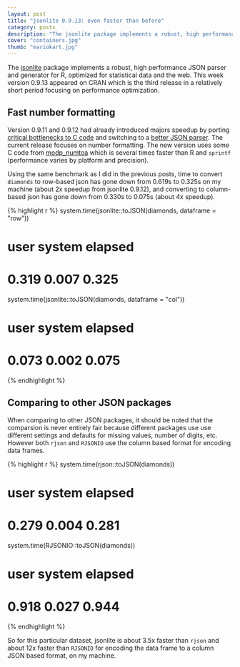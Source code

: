```yaml
---
layout: post
title: "jsonlite 0.9.13: even faster than before"
category: posts
description: "The jsonlite package implements a robust, high performance JSON parser and generator for R, optimized for statistical data and the web. This week version 0.9.13 appeared on CRAN which is the third release in a relatively short period focusing on performance optimization."
cover: "containers.jpg"
thumb: "mariokart.jpg"
---
```


The [jsonlite](http://cran.rstudio.org/web/packages/jsonlite/index.html) package implements a robust, high performance JSON parser and generator for R, optimized for statistical data and the web. This week version 0.9.13 appeared on CRAN which is the third release in a relatively short period focusing on performance optimization.

## Fast number formatting

Version 0.9.11 and 0.9.12 had already introduced majors speedup by porting [critical bottlenecks to C code](https://www.opencpu.org/posts/jsonlite-release-0-9-11/) and switching to a [better JSON parser](https://www.opencpu.org/posts/jsonlite-release-0-9-12/). The current release focuses on number formatting. The new version uses some C code from [modp_numtoa](https://code.google.com/p/stringencoders/) which is several times faster than R and `sprintf` (performance varies by platform and precision).

Using the same benchmark as I did in the previous posts, time to convert `diamonds` to row-based json has gone down from 0.619s to 0.325s on my machine (about 2x speedup from jsonlite 0.9.12), and converting to column-based json has gone down from 0.330s to 0.075s (about 4x speedup).

{% highlight r %}
system.time(jsonlite::toJSON(diamonds, dataframe = "row"))
#   user  system elapsed
#  0.319   0.007   0.325
system.time(jsonlite::toJSON(diamonds, dataframe = "col"))
#   user  system elapsed
#  0.073   0.002   0.075
{% endhighlight %}

## Comparing to other JSON packages

When comparing to other JSON packages, it should be noted that the comparsion is never entirely fair because different packages use use different settings and defaults for missing values, number of digits, etc. However both `rjson` and `RJSONIO` use the column based format for encoding data frames.

{% highlight r %}
system.time(rjson::toJSON(diamonds))
#   user  system elapsed
#  0.279   0.004   0.281
system.time(RJSONIO::toJSON(diamonds))
#   user  system elapsed
#  0.918   0.027   0.944
{% endhighlight %}

So for this particular dataset, jsonlite is about 3.5x faster than `rjson` and about 12x faster than `RJSONIO` for encoding the data frame to a column JSON based format, on my machine.
